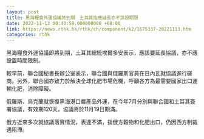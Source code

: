 ```yaml
---
layout: post
title: 黑海糧食外運協議將到期　土耳其指應延長亦不該設期限
date: 2022-11-13 00:43:59.000000000 +08:00
link: https://news.rthk.hk/rthk/ch/component/k2/1675337-20221113.htm
categories: rthk
---
```


黑海糧食外運協議即將到期，土耳其總統埃爾多安表示，應該要延長協議，亦不應設置時間限制。

較早前，聯合國秘書長辦公室表示，聯合國與俄羅斯官員在日內瓦就協議進行磋商。另外，聯合國亦致力於解決全球化肥市場危機，呼籲各方為最需要國家出口運輸化肥，消除障礙。

俄羅斯、烏克蘭就恢復黑海港口農產品外運，在今年7月分別與聯合國和土耳其簽署協議，有效期120天，協議將於11月19日期滿。

俄方近來多次就協議落實情況，表達不滿，指俄方穀物和化肥出口，仍因西方制裁遇阻滯。
